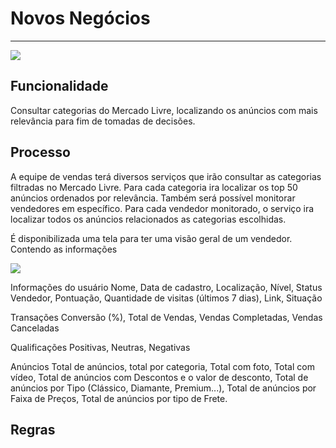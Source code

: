 # Novos Negócios

---

![](http://developers.connectparts.com.br/imagens/novosNegocios01.png)

## Funcionalidade

Consultar categorias do Mercado Livre, localizando os anúncios com mais relevância para fim de tomadas de decisões.

## Processo

A equipe de vendas terá diversos serviços que irão consultar as categorias filtradas no Mercado Livre. Para cada categoria ira localizar os top 50 anúncios ordenados por relevância. Também será possível monitorar vendedores em específico. Para cada vendedor monitorado, o serviço ira localizar todos os anúncios relacionados as categorias escolhidas. 

É disponibilizada uma tela para ter uma visão geral de um vendedor. Contendo as informações

![](http://developers.connectparts.com.br/imagens/novosNegocios02.png)



Informações do usuário
Nome, Data de cadastro, Localização, Nível, Status Vendedor, Pontuação, Quantidade de visitas (últimos 7 dias), Link, Situação

Transações
Conversão (%), Total de Vendas, Vendas Completadas, Vendas Canceladas

Qualificações
Positivas, Neutras, Negativas

Anúncios
Total de anúncios, total por categoria, Total com foto, Total com vídeo, Total de anúncios com Descontos e o valor de desconto,
Total de anúncios por Tipo (Clássico, Diamante, Premium...), Total de anúncios por Faixa de Preços, Total de anúncios por tipo de Frete.


## Regras


